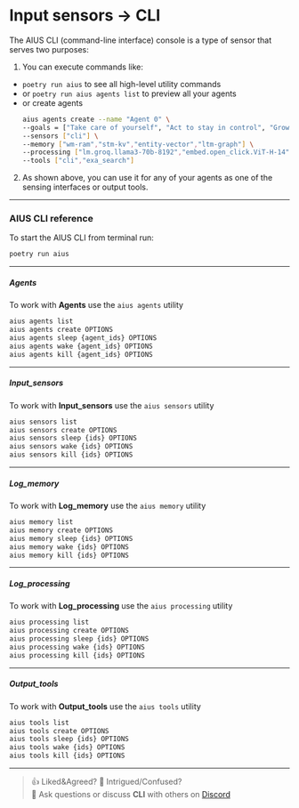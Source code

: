 # Input sensors -> CLI

The AIUS CLI (command-line interface) console is a type of sensor that serves two purposes:

1. You can execute commands like:
- `poetry run aius` to see all high-level utility commands
- or `poetry run aius agents list` to preview all your agents
- or create agents
    ```bash
    aius agents create --name "Agent 0" \
    --goals = ["Take care of yourself", "Act to stay in control", "Grow your community"]
    --sensors ["cli"] \
    --memory ["wm-ram","stm-kv","entity-vector","ltm-graph"] \
    --processing ["lm.groq.llama3-70b-8192","embed.open_click.ViT-H-14"] \
    --tools ["cli","exa_search"]
    ```
2. As shown above, you can use it for any of your agents as one of the sensing interfaces or output tools.

---

### AIUS CLI reference
To start the AIUS CLI from terminal run:
  ```bash
  poetry run aius
  ```

---

##### Agents
To work with **Agents** use the `aius agents` utility
```bash
aius agents list
aius agents create OPTIONS
aius agents sleep {agent_ids} OPTIONS
aius agents wake {agent_ids} OPTIONS
aius agents kill {agent_ids} OPTIONS
```

---

##### Input_sensors
To work with **Input_sensors** use the `aius sensors` utility
```bash
aius sensors list
aius sensors create OPTIONS
aius sensors sleep {ids} OPTIONS
aius sensors wake {ids} OPTIONS
aius sensors kill {ids} OPTIONS
```

---

##### Log_memory
To work with **Log_memory** use the `aius memory` utility
```bash
aius memory list
aius memory create OPTIONS
aius memory sleep {ids} OPTIONS
aius memory wake {ids} OPTIONS
aius memory kill {ids} OPTIONS
```

---

##### Log_processing
To work with **Log_processing** use the `aius processing` utility
```bash
aius processing list
aius processing create OPTIONS
aius processing sleep {ids} OPTIONS
aius processing wake {ids} OPTIONS
aius processing kill {ids} OPTIONS
```

---

##### Output_tools
To work with **Output_tools** use the `aius tools` utility
```bash
aius tools list
aius tools create OPTIONS
aius tools sleep {ids} OPTIONS
aius tools wake {ids} OPTIONS
aius tools kill {ids} OPTIONS
```

---

> 👍 Liked&Agreed?
> 🤔 Intrigued/Confused?<br>
> 💬 Ask questions or discuss **CLI** with others on [Discord](https://discord.gg/cM6vFhJbWS)